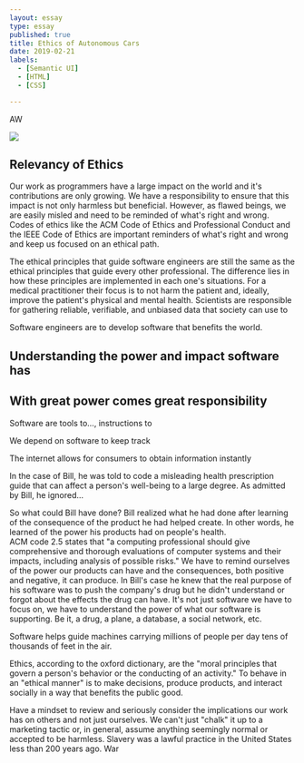 ```yaml
---
layout: essay
type: essay
published: true
title: Ethics of Autonomous Cars
date: 2019-02-21
labels:
  - [Semantic UI]
  - [HTML]
  - [CSS]

---
```

  AW
  
<div class="ui medium centered rounded images">
  <img class="ui image" src="https://www.gstatic.com/earth/social/00_generic_facebook-001.jpg">
</div>

## Relevancy of Ethics

Our work as programmers have a large impact on the world and it's contributions are only growing.  We have a responsibility to ensure that this impact is not only harmless but beneficial.  However, as flawed beings, we are easily misled and need to be reminded of what's right and wrong.  Codes of ethics like the ACM Code of Ethics and Professional Conduct and the IEEE Code of Ethics are important reminders of what's right and wrong and keep us focused on an ethical path.  

The ethical principles that guide software engineers are still the same as the ethical principles that guide every other professional.  The difference lies in how these principles are implemented in each one's situations.  For a medical practitioner their focus is to not harm the patient and, ideally, improve the patient's physical and mental health.  Scientists are responsible for gathering reliable, verifiable, and unbiased data that society can use to 

Software engineers are to develop software that benefits the world.  



## Understanding the power and impact software has
## With great power comes great responsibility

Software are tools to…, instructions to 
	
We depend on software to keep track

The internet allows for consumers to obtain information instantly 

In the case of Bill, he was told to code a misleading health prescription guide that can affect a person's well-being to a large degree.  As admitted by Bill, he ignored…

So what could Bill have done?  Bill realized what he had done after learning of the consequence of the product he had helped create.  In other words, he learned of the power his products had on people's health.  
ACM code 2.5 states that "a computing professional should give comprehensive and thorough evaluations of computer systems and their impacts, including analysis of possible risks."
We have to remind ourselves of the power our products can have and the consequences, both positive and negative, it can produce.  In Bill's case he knew that the real purpose of his software was to push the company's drug but he didn't understand or forgot about the effects the drug can have.  It's not just software we have to focus on, we have to understand the power of what our software is supporting.  Be it, a drug, a plane, a database, a social network, etc.

Software helps guide machines carrying millions of people per day tens of thousands of feet in the air.  






Ethics, according to the oxford dictionary, are the "moral principles that govern a person's behavior or the conducting of an activity."  To behave in an "ethical manner" is to make decisions, produce products, and interact socially in a way that benefits the public good.  

Have a mindset to review and seriously consider the implications our work has on others and not just ourselves.  We can't just "chalk" it up to a marketing tactic or, in general, assume anything seemingly normal or accepted to be harmless.  Slavery was a lawful practice in the United States less than 200 years ago.  War 

